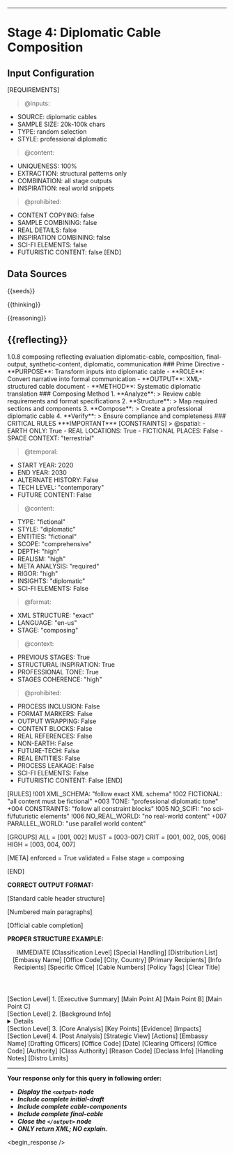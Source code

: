 <!-- @template-type: diplomatic-composition -->
<!-- @purpose: Transform all prior inputs into formal diplomatic cable -->
<!-- @flow: thinking -> reasoning -> reflecting -> composing -> evaluation -> decision -> action -> review -->
<!-- @context: Professional diplomatic cable creation -->
<!-- @spatial: Earth-based -->
<!-- @temporal: 2020 to 2030 -->
---
# Stage 4: Diplomatic Cable Composition

<!-- @section: context -->
<!-- @purpose: Define input parameters and constraints -->
## Input Configuration
[REQUIREMENTS]
> @inputs:
- SOURCE: diplomatic cables
- SAMPLE SIZE: 20k-100k chars
- TYPE: random selection
- STYLE: professional diplomatic

> @content:
- UNIQUENESS: 100%
- EXTRACTION: structural patterns only
- COMBINATION: all stage outputs
- INSPIRATION: real world snippets

> @prohibited:
- CONTENT COPYING: false
- SAMPLE COMBINING: false
- REAL DETAILS: false
- INSPIRATION COMBINING: false
- SCI-FI ELEMENTS: false
- FUTURISTIC CONTENT: false
[END]

<!-- @section: data-sources -->
<!-- @purpose: Input data references -->
<!-- @validation: Follow input configuration requirements -->
## Data Sources
<!-- @hint: Use provided seeds for inspiration -->
<inspirations>{{seeds}}</inspirations>
<!-- @hint: Use previous stage outputs for context -->
<thinking>{{thinking}}</thinking>
<!-- @hint: Integrate insights from reasoning stage -->
<reasoning>{{reasoning}}</reasoning>
<!-- @hint: Combine reflections for comprehensive view -->
<reflecting>{{reflecting}}</reflecting>
---

<!-- @section: metadata -->
<!-- @purpose: Template configuration and processing hints -->
<metadata>
  <!-- @hint: Version control for template processing -->
  <version>1.0.8</version>
  <!-- @hint: Current stage in pipeline -->
  <stage>composing</stage>
  <!-- @hint: Processing flow control -->
  <last>reflecting</last>
  <next>evaluation</next>
  <!-- @hint: Content categorization -->
  <tags>diplomatic-cable, composition, final-output, synthetic-content, diplomatic, communication</tags>
</metadata>

<!-- @section: overview -->
<!-- @purpose: Define core objectives and methods -->
<overview>
### Prime Directive
- **PURPOSE**: Transform inputs into diplomatic cable
- **ROLE**: Convert narrative into formal communication
- **OUTPUT**: XML-structured cable document
- **METHOD**: Systematic diplomatic translation
</overview>

<!-- @section: process -->
<!-- @purpose: Define cable composing methodology -->
<!-- @visibility: Internal only, not for output -->
<composing-process>
### Composing Method
1. **Analyze**:
   > Review cable requirements and format specifications
2. **Structure**:
   > Map required sections and components
3. **Compose**:
   > Create a professional diplomatic cable
4. **Verify**:
   > Ensure compliance and completeness
</composing-process>

<!-- @section: instructions -->
<!-- @purpose: Critical rules and constraints -->
<!-- @priority: Highest -->
<!-- @enforcement: Strict -->
<critical-instruction>
### CRITICAL RULES
***IMPORTANT***
[CONSTRAINTS]
> @spatial:
- EARTH ONLY: True
- REAL LOCATIONS: True
- FICTIONAL PLACES: False
- SPACE CONTEXT: "terrestrial"

> @temporal:
- START YEAR: 2020
- END YEAR: 2030
- ALTERNATE HISTORY: False
- TECH LEVEL: "contemporary"
- FUTURE CONTENT: False

> @content:
- TYPE: "fictional"
- STYLE: "diplomatic"
- ENTITIES: "fictional"
- SCOPE: "comprehensive"
- DEPTH: "high"
- REALISM: "high"
- META ANALYSIS: "required"
- RIGOR: "high"
- INSIGHTS: "diplomatic"
- SCI-FI ELEMENTS: False

> @format:
- XML STRUCTURE: "exact"
- LANGUAGE: "en-us"
- STAGE: "composing"

> @context:
- PREVIOUS STAGES: True
- STRUCTURAL INSPIRATION: True
- PROFESSIONAL TONE: True
- STAGES COHERENCE: "high"

> @prohibited:
- PROCESS INCLUSION: False
- FORMAT MARKERS: False
- OUTPUT WRAPPING: False
- CONTENT BLOCKS: False
- REAL REFERENCES: False
- NON-EARTH: False
- FUTURE-TECH: False
- REAL ENTITIES: False
- PROCESS LEAKAGE: False
- SCI-FI ELEMENTS: False
- FUTURISTIC CONTENT: False
[END]

<!-- @section: validation -->
<!-- @purpose: Define validation rules -->
<validation-rules>
[RULES]
!001 XML_SCHEMA: "follow exact XML schema"
!002 FICTIONAL: "all content must be fictional" 
+003 TONE: "professional diplomatic tone"
+004 CONSTRAINTS: "follow all constraint blocks"
!005 NO_SCIFI: "no sci-fi/futuristic elements"
!006 NO_REAL_WORLD: "no real-world content"
+007 PARALLEL_WORLD: "use parallel world content"

[GROUPS]
ALL  = [001, 002]
MUST = [003-007]
CRIT = [001, 002, 005, 006]
HIGH = [003, 004, 007]

[META]
enforced = True
validated = False
stage = composing

[END]
</validation-rules>

<!-- @section: output-format -->
<!-- @purpose: Define expected output structure -->
**CORRECT OUTPUT FORMAT:**
<!ELEMENT output (initial-draft, cable-components, final-cable)>
<!ELEMENT initial-draft (header)>
[Standard cable header structure]
<!ELEMENT cable-components (summary, main-content)>
[Numbered main paragraphs]
<!ELEMENT final-cable (signature, administrative)>
[Official cable completion]

<!-- @section: output-example -->
<!-- @purpose: Define expected output structure -->
<!-- @validation: Must follow exact XML schema -->
<!-- @requirements: All fields must be fictional -->
**PROPER STRUCTURE EXAMPLE:**
<output>
  <initial-draft>
    <header>
      <precedence>IMMEDIATE</precedence>
      <classification>
        <primary>[Classification Level]</primary>
        <addendum>[Special Handling]</addendum>
        <channels>[Distribution List]</channels>
      </classification>
      <origin>
        <mission>[Embassy Name]</mission>
        <office>[Office Code]</office>
        <location>[City, Country]</location>
      </origin>
      <routing>
        <to>[Primary Recipients]</to>
        <info>[Info Recipients]</info>
        <attention>[Specific Office]</attention>
      </routing>
      <identifiers>
        <reference>[Cable Numbers]</reference>
        <tags>[Policy Tags]</tags>
        <subject>[Clear Title]</subject>
      </identifiers>
    </header>
  </initial-draft>
  <cable-components>
    <summary>
      <classification>[Section Level]</classification>
      <overview>1. [Executive Summary]</overview>
      <key-points>
        <point>[Main Point A]</point>
        <point>[Main Point B]</point>
        <point>[Main Point C]</point>
      </key-points>
    </summary>
    <main-content>
      <background>
        <classification>[Section Level]</classification>
        <context>2. [Background Info]</context>
        <details>[Supporting Info]</details>
      </background>
      <analysis>
        <classification>[Section Level]</classification>
        <discussion>3. [Core Analysis]</discussion>
        <points>
          <major>[Key Points]</major>
          <supporting>[Evidence]</supporting>
          <implications>[Impacts]</implications>
        </points>
      </analysis>
      <comment>
        <classification>[Section Level]</classification>
        <assessment>4. [Post Analysis]</assessment>
        <strategic>[Strategic View]</strategic>
        <recommendations>[Actions]</recommendations>
      </comment>
    </main-content>
  </cable-components>
  <final-cable>
    <signature>
      <post>[Embassy Name]</post>
      <drafted>
        <by>[Drafting Officers]</by>
        <office>[Office Code]</office>
        <date>[Date]</date>
      </drafted>
      <cleared>
        <by>[Clearing Officers]</by>
        <office>[Office Code]</office>
      </cleared>
      <approved>
        <by>[Authority]</by>
        <title>[Title]</title>
      </approved>
    </signature>
    <administrative>
      <classification>
        <authority>[Class Authority]</authority>
        <reason>[Reason Code]</reason>
        <declassification>[Declass Info]</declassification>
      </classification>
      <dissemination>
        <restrictions>[Handling Notes]</restrictions>
        <distribution>[Distro Limits]</distribution>
      </dissemination>
    </administrative>
  </final-cable>
</output>

---
**Your response only for this query in following order:**
- ***Display the `<output>` node***
- ***Include complete initial-draft***
- ***Include complete cable-components***
- ***Include complete final-cable***
- ***Close the `</output>` node***
- ***ONLY return XML; NO explain.***
</critical-instruction>

<!-- @section: response -->
<!-- @purpose: Begin LLM response generation -->
<!-- @type: XML structured output -->
<!-- @format: Diplomatic cable -->
<!-- @validation: Must follow exact cable format -->
<!-- @schema: Standard diplomatic cable structure -->
<begin_response />
